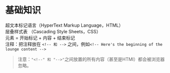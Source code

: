 # 基础知识
超文本标记语言（HyperText Markup Language，HTML）  
层叠样式表 （Cascading Style Sheets，CSS）  
元素 = 开始标记 + 内容 + 结束标记  
注释：把注释放在 ``` <!-- 和 --> ``` 之间，例如``` <!-- Here's the beginning of the lounge content --> ```   
> 注意：```"<!--" 和 "-->"```之间放置的所有内容（甚至是HTMl）都会被浏览器忽略。
